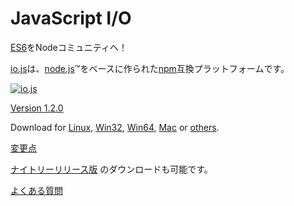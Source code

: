 # JavaScript I/O

<!-- Bringing [ES6](es6.html) to the Node Community! -->
[ES6](es6.html)をNodeコミュニティへ！

<!-- [io.js](https://github.com/iojs/io.js) is an [npm](https://www.npmjs.org/) compatible platform originally based on [node.js](https://nodejs.org/)&#8482;. -->
[io.js](https://github.com/iojs/io.js)は、[node.js](https://nodejs.org/)&#8482;をベースに作られた[npm](https://www.npmjs.org/)互換プラットフォームです。

[![io.js](../images/1.0.0.png)](https://iojs.org/dist/v1.2.0/)

[Version 1.2.0](https://iojs.org/dist/v1.2.0/)

Download for
[Linux](https://iojs.org/dist/v1.2.0/iojs-v1.2.0-linux-x64.tar.xz),
[Win32](https://iojs.org/dist/v1.2.0/iojs-v1.2.0-x86.msi),
[Win64](https://iojs.org/dist/v1.2.0/iojs-v1.2.0-x64.msi),
[Mac](https://iojs.org/dist/v1.2.0/iojs-v1.2.0.pkg) or
[others](https://iojs.org/dist/v1.2.0/).

<!-- [Changelog](https://github.com/iojs/io.js/blob/v1.x/CHANGELOG.md) -->
[変更点](https://github.com/iojs/io.js/blob/v1.x/CHANGELOG.md)

<!-- [Nightly releases](https://iojs.org/download/nightly/) are available for testing. -->
[ナイトリーリリース版](https://iojs.org/download/nightly/) のダウンロードも可能です。

<!-- [Frequently Asked Questions](/faq.html) -->
[よくある質問](/faq.html)
